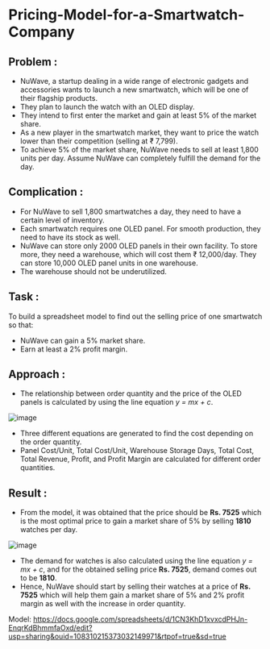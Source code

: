 # Pricing-Model-for-a-Smartwatch-Company

## Problem : 

- NuWave, a startup dealing in a wide range of electronic gadgets and accessories wants to launch a new smartwatch, which will be one of their flagship products. 
- They plan to launch the watch with an OLED display.
- They intend to first enter the market and gain at least 5% of the market share.
- As a new player in the smartwatch market, they want to price the watch lower than their competition (selling at ₹ 7,799).
- To achieve 5% of the market share, NuWave needs to sell at least 1,800 units per day. Assume NuWave can completely fulfill the demand for the day.

## Complication :
- For NuWave to sell 1,800 smartwatches a day, they need to have a certain level of inventory.
- Each smartwatch requires one OLED panel. For smooth production, they need to have its stock as well.
- NuWave can store only 2000 OLED panels in their own facility. To store more, they need a warehouse, which will cost them ₹ 12,000/day. They can store 10,000 OLED panel units in one warehouse.
- The warehouse should not be underutilized.

## Task :
To build a spreadsheet model to find out the selling price of one smartwatch so that:

- NuWave can gain a 5% market share.
- Earn at least a 2% profit margin.

## Approach :
- The relationship between order quantity and the price of the OLED panels is calculated by using the line equation *y = mx + c*.
  
![image](https://github.com/Sukhmani252/Pricing-Model-for-a-Smartwatch-Company/assets/74128870/ab945a63-c78a-4310-a3cd-953ab805f98d)
- Three different equations are generated to find the cost depending on the order quantity.
- Panel Cost/Unit, Total Cost/Unit,	Warehouse Storage Days,	Total Cost, Total Revenue, Profit, and Profit Margin are calculated for different order quantities.

## Result :
- From the model, it was obtained that the price should be **Rs. 7525** which is the most optimal price to gain a market share of 5% by selling **1810** watches per day.
  
![image](https://github.com/Sukhmani252/Pricing-Model-for-a-Smartwatch-Company/assets/74128870/0dbd7306-e6ba-4939-827a-55f1ba8dc576)
- The demand for watches is also calculated using the line equation *y = mx + c*, and for the obtained selling price **Rs. 7525**, demand comes out to be **1810**.
- Hence, NuWave should start by selling their watches at a price of **Rs. 7525** which will help them gain a market share of 5% and 2% profit margin as well with the increase in order quantity.

Model: https://docs.google.com/spreadsheets/d/1CN3KhD1xvxcdPHJn-EnqrKdBhmmfaOxd/edit?usp=sharing&ouid=108310215373032149971&rtpof=true&sd=true
